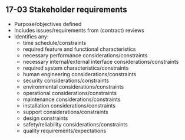 17-03 Stakeholder requirements
------------------------------

* Purpose/objectives defined
* Includes issues/requirements from (contract) reviews
* Identifies any:
    * time schedule/constraints
    * required feature and functional characteristics
    * necessary performance considerations/constraints
    * necessary internal/external interface considerations/constraints
    * required system characteristics/constraints
    * human engineering considerations/constraints
    * security considerations/constraints
    * environmental considerations/constraints
    * operational considerations/constraints
    * maintenance considerations/constraints
    * installation considerations/constraints
    * support considerations/constraints
    * design constraints
    * safety/reliability considerations/constraints
    * quality requirements/expectations
